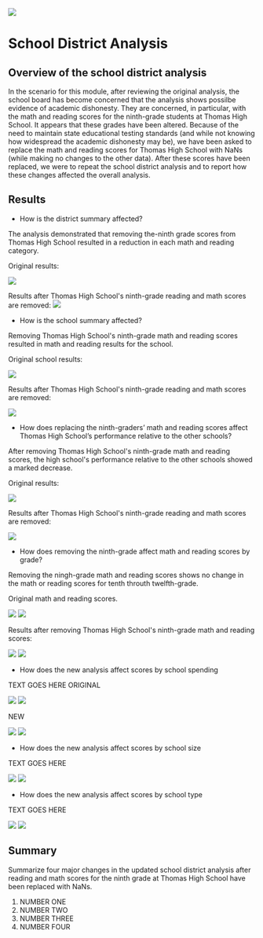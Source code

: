 <!-- Photo below by Element5 Digital from Pexels -->
<img src=https://github.com/tn64/School_District_Analysis/blob/main/Resources/pexels-element-digital-1370295.jpg>

# School District Analysis

## Overview of the school district analysis
In the scenario for this module, after reviewing the original analysis, the school board has become concerned that the analysis shows possilbe evidence of academic dishonesty. They are concerned, in particular, with the math and reading scores for the ninth-grade students at Thomas High School. It appears that these grades have been altered. Because of the need to maintain state educational testing standards (and while not knowing how widespread the academic dishonesty may be), we have been asked  to replace the math and reading scores for Thomas High School with NaNs (while making no changes to the other data). After these scores have been replaced, we were to repeat the school district analysis and to  report how these changes affected the overall analysis.

## Results 

- How is the district summary affected?

The analysis demonstrated that removing the-ninth grade scores from Thomas High School resulted in a reduction in each math and reading category.

Original results:

<img src=https://github.com/tn64/School_District_Analysis/blob/main/Resources/District_summary_original.png>

Results after Thomas High School's ninth-grade reading and math scores are removed:
<img src=https://github.com/tn64/School_District_Analysis/blob/main/Resources/District_summary_new.png>


- How is the school summary affected?

Removing Thomas High School's ninth-grade math and reading scores resulted in math and reading results for the school.

Original school results:

<img src=https://github.com/tn64/School_District_Analysis/blob/main/Resources/Thomas%20_per_school_original.png>

Results after Thomas High School's ninth-grade reading and math scores are removed:

<img src=https://github.com/tn64/School_District_Analysis/blob/main/Resources/Thomas_per_school_new2.png>


- How does replacing the ninth-graders’ math and reading scores affect Thomas High School’s performance relative to the other schools?

After removing Thomas High School's ninth-grade math and reading scores, the high school's performance relative to the other schools showed a marked decrease.

Original results:

<img src=https://github.com/tn64/School_District_Analysis/blob/main/Resources/Cp_other_schools_original.png>


Results after Thomas High School's ninth-grade reading and math scores are removed:

<img src=https://github.com/tn64/School_District_Analysis/blob/main/Resources/cp_other_schools_new2.png>


- How does removing the ninth-grade affect math and reading scores by grade? 

Removing the ningh-grade math and reading scores shows no change in the math or reading scores for tenth throuth twelfth-grade.

Original math and reading scores.

<img src=https://github.com/tn64/School_District_Analysis/blob/main/Resources/math_scores_by_grade_original.png>

<img src=https://github.com/tn64/School_District_Analysis/blob/main/Resources/reading_scores_by_grade_original.png>


Results after removing Thomas High School's ninth-grade math and reading scores:

<img src=https://github.com/tn64/School_District_Analysis/blob/main/Resources/math_scores_by_grade_new_1.png>

<img src=https://github.com/tn64/School_District_Analysis/blob/main/Resources/reading_scores_by_grade_new_1.png>


- How does the new analysis affect scores by school spending

TEXT GOES HERE
ORIGINAL

<img src=https://github.com/tn64/School_District_Analysis/blob/main/Resources/spending_original_2.png>

<img src=https://github.com/tn64/School_District_Analysis/blob/main/Resources/spending_bins_original_2.png>



NEW

<img src=https://github.com/tn64/School_District_Analysis/blob/main/Resources/spending_new_1.png>


<img src=https://github.com/tn64/School_District_Analysis/blob/main/Resources/spending_bins_new_1.png>


- How does the new analysis affect scores by school size

TEXT GOES HERE

<img src=https://github.com/tn64/School_District_Analysis/blob/main/Resources/size_original_2.png>


<img src=https://github.com/tn64/School_District_Analysis/blob/main/Resources/size_new.png>


- How does the new analysis affect scores by school type

TEXT GOES HERE

<img src=https://github.com/tn64/School_District_Analysis/blob/main/Resources/type_original.png>

<img src=https://github.com/tn64/School_District_Analysis/blob/main/Resources/type_new.png>


## Summary 

Summarize four major changes in the updated school district analysis after reading and math scores for the ninth grade at Thomas High School have been replaced with NaNs.

1. NUMBER ONE
2. NUMBER TWO
3. NUMBER THREE
4. NUMBER FOUR
